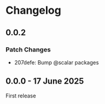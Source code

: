 # Changelog

## 0.0.2

### Patch Changes

-   207defe: Bump @scalar packages

## 0.0.0 - 17 June 2025

First release
